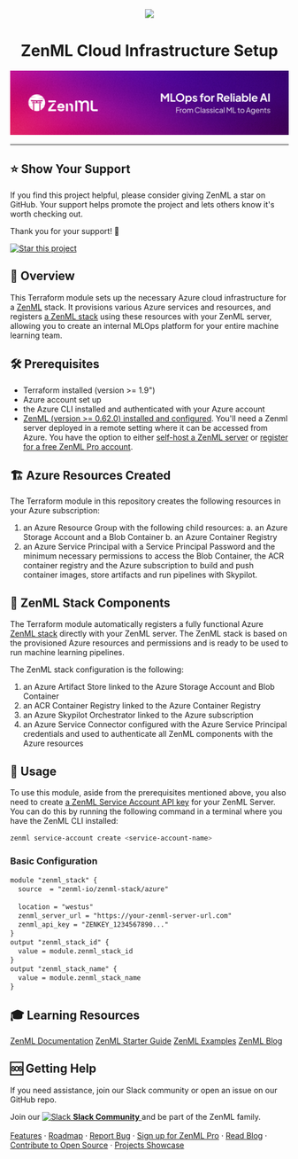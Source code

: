 <div align="center">
  <img referrerpolicy="no-referrer-when-downgrade" src="https://static.scarf.sh/a.png?x-pxid=0fcbab94-8fbe-4a38-93e8-c2348450a42e" />
  <h1 align="center">ZenML Cloud Infrastructure Setup</h1>
</div>

<div align="center">
  <a href="https://zenml.io">
    <img alt="ZenML Logo" src="https://raw.githubusercontent.com/zenml-io/zenml/main/docs/book/.gitbook/assets/header.png" alt="ZenML Logo">
  </a>
  <br />
</div>

---

## ⭐️ Show Your Support

If you find this project helpful, please consider giving ZenML a star on GitHub. Your support helps promote the project and lets others know it's worth checking out.

Thank you for your support! 🌟

[![Star this project](https://img.shields.io/github/stars/zenml-io/zenml?style=social)](https://github.com/zenml-io/zenml/stargazers)

## 🚀 Overview

This Terraform module sets up the necessary Azure cloud infrastructure for a [ZenML](https://zenml.io) stack. It provisions various Azure services and resources, and registers [a ZenML stack](https://docs.zenml.io/user-guide/production-guide/understand-stacks) using these resources with your ZenML server, allowing you to create an internal MLOps platform for your entire machine learning team.

## 🛠 Prerequisites

- Terraform installed (version >= 1.9")
- Azure account set up
- the Azure CLI installed and authenticated with your Azure account
- [ZenML (version >= 0.62.0) installed and configured](https://docs.zenml.io/getting-started/installation). You'll need a Zenml server deployed in a remote setting where it can be accessed from Azure. You have the option to either [self-host a ZenML server](https://docs.zenml.io/getting-started/deploying-zenml) or [register for a free ZenML Pro account](https://cloud.zenml.io/signup).

## 🏗 Azure Resources Created

The Terraform module in this repository creates the following resources in your Azure subscription:

1. an Azure Resource Group with the following child resources:
  a. an Azure Storage Account and a Blob Container
  b. an Azure Container Registry
2. an Azure Service Principal with a Service Principal Password and the minimum necessary permissions to access the Blob Container, the ACR container registry and the Azure subscription to build and push container images, store artifacts and run pipelines with Skypilot.

## 🧩 ZenML Stack Components

The Terraform module automatically registers a fully functional Azure [ZenML stack](https://docs.zenml.io/user-guide/production-guide/understand-stacks) directly with your ZenML server. The ZenML stack is based on the provisioned Azure resources and permissions and is ready to be used to run machine learning pipelines.

The ZenML stack configuration is the following:

1. an Azure Artifact Store linked to the Azure Storage Account and Blob Container
2. an ACR Container Registry linked to the Azure Container Registry
3. an Azure Skypilot Orchestrator linked to the Azure subscription
4. an Azure Service Connector configured with the Azure Service Principal credentials and used to authenticate all ZenML components with the Azure resources

## 🚀 Usage

To use this module, aside from the prerequisites mentioned above, you also need to create [a ZenML Service Account API key](https://docs.zenml.io/how-to/connecting-to-zenml/connect-with-a-service-account) for your ZenML Server. You can do this by running the following command in a terminal where you have the ZenML CLI installed:

```bash
zenml service-account create <service-account-name>
```

### Basic Configuration

```hcl
module "zenml_stack" {
  source  = "zenml-io/zenml-stack/azure"

  location = "westus"
  zenml_server_url = "https://your-zenml-server-url.com"
  zenml_api_key = "ZENKEY_1234567890..."
}
output "zenml_stack_id" {
  value = module.zenml_stack_id
}
output "zenml_stack_name" {
  value = module.zenml_stack_name
}
```

## 🎓 Learning Resources

[ZenML Documentation](https://docs.zenml.io/)
[ZenML Starter Guide](https://docs.zenml.io/user-guide/starter-guide)
[ZenML Examples](https://github.com/zenml-io/zenml/tree/main/examples)
[ZenML Blog](https://www.zenml.io/blog)

## 🆘 Getting Help
If you need assistance, join our Slack community or open an issue on our GitHub repo.


<div>
<p align="left">
    <div align="left">
      Join our <a href="https://zenml.io/slack" target="_blank">
      <img width="18" src="https://cdn3.iconfinder.com/data/icons/logos-and-brands-adobe/512/306_Slack-512.png" alt="Slack"/>
    <b>Slack Community</b> </a> and be part of the ZenML family.
    </div>
    <br />
    <a href="https://zenml.io/features">Features</a>
    ·
    <a href="https://zenml.io/roadmap">Roadmap</a>
    ·
    <a href="https://github.com/zenml-io/zenml/issues">Report Bug</a>
    ·
    <a href="https://zenml.io/cloud">Sign up for ZenML Pro</a>
    ·
    <a href="https://www.zenml.io/blog">Read Blog</a>
    ·
    <a href="https://github.com/zenml-io/zenml/issues?q=is%3Aopen+is%3Aissue+archived%3Afalse+label%3A%22good+first+issue%22">Contribute to Open Source</a>
    ·
    <a href="https://github.com/zenml-io/zenml-projects">Projects Showcase</a>
  </p>
</div>
